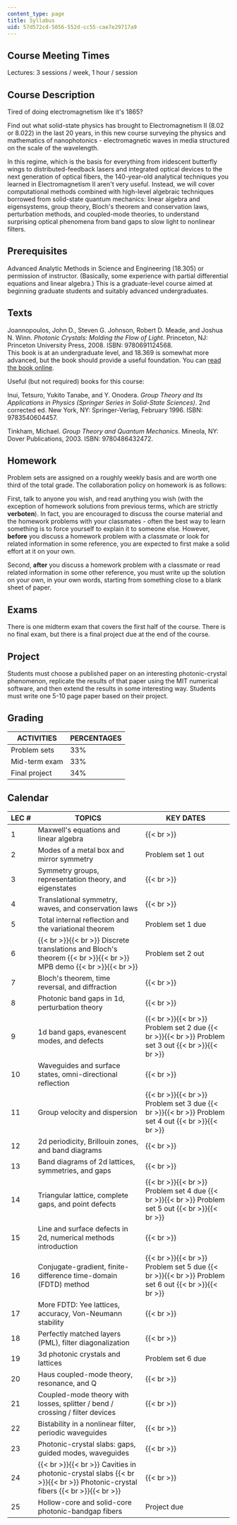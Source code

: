```yaml
---
content_type: page
title: Syllabus
uid: 57d572cd-5056-552d-cc55-cae7e29717a9
---
```


Course Meeting Times
--------------------

Lectures: 3 sessions / week, 1 hour / session

Course Description
------------------

Tired of doing electromagnetism like it's 1865?

Find out what solid-state physics has brought to Electromagnetism II (8.02 or 8.022) in the last 20 years, in this new course surveying the physics and mathematics of nanophotonics - electromagnetic waves in media structured on the scale of the wavelength.

In this regime, which is the basis for everything from iridescent butterfly wings to distributed-feedback lasers and integrated optical devices to the next generation of optical fibers, the 140-year-old analytical techniques you learned in Electromagnetism II aren't very useful. Instead, we will cover computational methods combined with high-level algebraic techniques borrowed from solid-state quantum mechanics: linear algebra and eigensystems, group theory, Bloch's theorem and conservation laws, perturbation methods, and coupled-mode theories, to understand surprising optical phenomena from band gaps to slow light to nonlinear filters.

Prerequisites
-------------

Advanced Analytic Methods in Science and Engineering (18.305) or permission of instructor. (Basically, some experience with partial differential equations and linear algebra.) This is a graduate-level course aimed at beginning graduate students and suitably advanced undergraduates.

Texts
-----

Joannopoulos, John D., Steven G. Johnson, Robert D. Meade, and Joshua N. Winn. _Photonic Crystals: Molding the Flow of Light_. Princeton, NJ: Princeton University Press, 2008. ISBN: 9780691124568.  
This book is at an undergraduate level, and 18.369 is somewhat more advanced, but the book should provide a useful foundation. You can [read the book online](http://ab-initio.mit.edu/book/).

Useful (but not required) books for this course:

Inui, Tetsuro, Yukito Tanabe, and Y. Onodera. _Group Theory and Its Applications in Physics (Springer Series in Solid-State Sciences)_. 2nd corrected ed. New York, NY: Springer-Verlag, February 1996. ISBN: 9783540604457.

Tinkham, Michael. _Group Theory and Quantum Mechanics_. Mineola, NY: Dover Publications, 2003. ISBN: 9780486432472.

Homework
--------

Problem sets are assigned on a roughly weekly basis and are worth one third of the total grade. The collaboration policy on homework is as follows:

First, talk to anyone you wish, and read anything you wish (with the exception of homework solutions from previous terms, which are strictly **verboten**). In fact, you are encouraged to discuss the course material and the homework problems with your classmates - often the best way to learn something is to force yourself to explain it to someone else. However, **before** you discuss a homework problem with a classmate or look for related information in some reference, you are expected to first make a solid effort at it on your own.

Second, **after** you discuss a homework problem with a classmate or read related information in some other reference, you must write up the solution on your own, in your own words, starting from something close to a blank sheet of paper.

Exams
-----

There is one midterm exam that covers the first half of the course. There is no final exam, but there is a final project due at the end of the course.

Project
-------

Students must choose a published paper on an interesting photonic-crystal phenomenon, replicate the results of that paper using the MIT numerical software, and then extend the results in some interesting way. Students must write one 5-10 page paper based on their project.

Grading
-------

| ACTIVITIES | PERCENTAGES |
| --- | --- |
| Problem sets | 33% |
| Mid-term exam | 33% |
| Final project | 34% 

Calendar
--------

| LEC # | TOPICS | KEY DATES |
| --- | --- | --- |
| 1 | Maxwell's equations and linear algebra |   {{< br >}} |
| 2 | Modes of a metal box and mirror symmetry | Problem set 1 out |
| 3 | Symmetry groups, representation theory, and eigenstates |   {{< br >}} |
| 4 | Translational symmetry, waves, and conservation laws |   {{< br >}} |
| 5 | Total internal reflection and the variational theorem | Problem set 1 due |
| 6 |  {{< br >}}{{< br >}} Discrete translations and Bloch's theorem {{< br >}}{{< br >}} MPB demo {{< br >}}{{< br >}}  | Problem set 2 out |
| 7 | Bloch's theorem, time reversal, and diffraction |   {{< br >}} |
| 8 | Photonic band gaps in 1d, perturbation theory |   {{< br >}} |
| 9 | 1d band gaps, evanescent modes, and defects |  {{< br >}}{{< br >}} Problem set 2 due {{< br >}}{{< br >}} Problem set 3 out {{< br >}}{{< br >}}  |
| 10 | Waveguides and surface states, omni-directional reflection |   {{< br >}} |
| 11 | Group velocity and dispersion |  {{< br >}}{{< br >}} Problem set 3 due {{< br >}}{{< br >}} Problem set 4 out {{< br >}}{{< br >}}  |
| 12 | 2d periodicity, Brillouin zones, and band diagrams |   {{< br >}} |
| 13 | Band diagrams of 2d lattices, symmetries, and gaps |   {{< br >}} |
| 14 | Triangular lattice, complete gaps, and point defects |  {{< br >}}{{< br >}} Problem set 4 due {{< br >}}{{< br >}} Problem set 5 out {{< br >}}{{< br >}}  |
| 15 | Line and surface defects in 2d, numerical methods introduction |   {{< br >}} |
| 16 | Conjugate-gradient, finite-difference time-domain (FDTD) method |  {{< br >}}{{< br >}} Problem set 5 due {{< br >}}{{< br >}} Problem set 6 out {{< br >}}{{< br >}}  |
| 17 | More FDTD: Yee lattices, accuracy, Von-Neumann stability |   {{< br >}} |
| 18 | Perfectly matched layers (PML), filter diagonalization |   {{< br >}} |
| 19 | 3d photonic crystals and lattices | Problem set 6 due |
| 20 | Haus coupled-mode theory, resonance, and Q |   {{< br >}} |
| 21 | Coupled-mode theory with losses, splitter / bend / crossing / filter devices |   {{< br >}} |
| 22 | Bistability in a nonlinear filter, periodic waveguides |   {{< br >}} |
| 23 | Photonic-crystal slabs: gaps, guided modes, waveguides |   {{< br >}} |
| 24 |  {{< br >}}{{< br >}} Cavities in photonic-crystal slabs {{< br >}}{{< br >}} Photonic-crystal fibers {{< br >}}{{< br >}}  |   {{< br >}} |
| 25 | Hollow-core and solid-core photonic-bandgap fibers | Project due